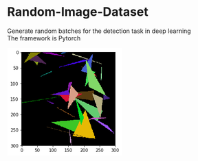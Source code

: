 # Random-Image-Dataset
Generate random batches for the detection task in deep learning  
The framework is Pytorch

![alt text](https://github.com/Whiax/Random-Image-Dataset/blob/master/tmp.png "-")
